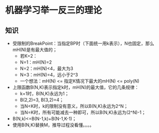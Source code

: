 # 机器学习举一反三的理论

## 知识
- 受限制的BreakPoint：当指定BP时（下面统一用k表示），N也固定，那么mH(N)是有最大值的；
    - 若K=2：
    - N=1：mH(N)=2
    - N=2：mH(N)<4，最大为3
    - N=3：mH(N)=4，远小于2^3
    - 一个想法：mH(N) <= 指定K情况下最大的mH(N) <= poly(N)
- 上限函数B(N,K)表示指定k时，mH(N)的最大值，它的几条规律：
    - k=1时，B(N,K)永远为1；
    - B(2,2)=3, B(3,2)=4；
    - 当N<K时，k的限制没有意义，所以B(N,K)永远为2^N；
    - 当N=K时，所有可能减去一种即可，所以B(N,K)永远为(2^N)-1；
- B(N,k)<=B(N-1,k)+B(N-1,K-1)；
- 使用B(N,K)替换M，推导过程没看懂。。。。
